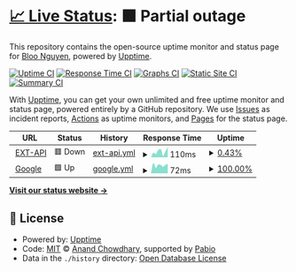 # [📈 Live Status](https://bloonguyen1207.github.io/upptime-demo): <!--live status--> **🟧 Partial outage**

This repository contains the open-source uptime monitor and status page for [Bloo Nguyen](https://bloonguyen1207.github.io/upptime-demo), powered by [Upptime](https://github.com/upptime/upptime).

[![Uptime CI](https://github.com/bloonguyen1207/upptime-demo/workflows/Uptime%20CI/badge.svg)](https://github.com/bloonguyen1207/upptime-demo/actions?query=workflow%3A%22Uptime+CI%22)
[![Response Time CI](https://github.com/bloonguyen1207/upptime-demo/workflows/Response%20Time%20CI/badge.svg)](https://github.com/bloonguyen1207/upptime-demo/actions?query=workflow%3A%22Response+Time+CI%22)
[![Graphs CI](https://github.com/bloonguyen1207/upptime-demo/workflows/Graphs%20CI/badge.svg)](https://github.com/bloonguyen1207/upptime-demo/actions?query=workflow%3A%22Graphs+CI%22)
[![Static Site CI](https://github.com/bloonguyen1207/upptime-demo/workflows/Static%20Site%20CI/badge.svg)](https://github.com/bloonguyen1207/upptime-demo/actions?query=workflow%3A%22Static+Site+CI%22)
[![Summary CI](https://github.com/bloonguyen1207/upptime-demo/workflows/Summary%20CI/badge.svg)](https://github.com/bloonguyen1207/upptime-demo/actions?query=workflow%3A%22Summary+CI%22)

With [Upptime](https://upptime.js.org), you can get your own unlimited and free uptime monitor and status page, powered entirely by a GitHub repository. We use [Issues](https://github.com/bloonguyen1207/upptime-demo/issues) as incident reports, [Actions](https://github.com/bloonguyen1207/upptime-demo/actions) as uptime monitors, and [Pages](https://bloonguyen1207.github.io/upptime-demo) for the status page.

<!--start: status pages-->
<!-- This summary is generated by Upptime (https://github.com/upptime/upptime) -->
<!-- Do not edit this manually, your changes will be overwritten -->
<!-- prettier-ignore -->
| URL | Status | History | Response Time | Uptime |
| --- | ------ | ------- | ------------- | ------ |
| <img alt="" src="https://icons.duckduckgo.com/ip3/ext-api.airthings.com.ico" height="13"> [EXT-API](https://ext-api.airthings.com/v1/health) | 🟥 Down | [ext-api.yml](https://github.com/bloonguyen1207/upptime-demo/commits/HEAD/history/ext-api.yml) | <details><summary><img alt="Response time graph" src="./graphs/ext-api/response-time-week.png" height="20"> 110ms</summary><br><a href="https://bloonguyen1207.github.io/upptime-demo/history/ext-api"><img alt="Response time 110" src="https://img.shields.io/endpoint?url=https%3A%2F%2Fraw.githubusercontent.com%2Fbloonguyen1207%2Fupptime-demo%2FHEAD%2Fapi%2Fext-api%2Fresponse-time.json"></a><br><a href="https://bloonguyen1207.github.io/upptime-demo/history/ext-api"><img alt="24-hour response time 110" src="https://img.shields.io/endpoint?url=https%3A%2F%2Fraw.githubusercontent.com%2Fbloonguyen1207%2Fupptime-demo%2FHEAD%2Fapi%2Fext-api%2Fresponse-time-day.json"></a><br><a href="https://bloonguyen1207.github.io/upptime-demo/history/ext-api"><img alt="7-day response time 110" src="https://img.shields.io/endpoint?url=https%3A%2F%2Fraw.githubusercontent.com%2Fbloonguyen1207%2Fupptime-demo%2FHEAD%2Fapi%2Fext-api%2Fresponse-time-week.json"></a><br><a href="https://bloonguyen1207.github.io/upptime-demo/history/ext-api"><img alt="30-day response time 110" src="https://img.shields.io/endpoint?url=https%3A%2F%2Fraw.githubusercontent.com%2Fbloonguyen1207%2Fupptime-demo%2FHEAD%2Fapi%2Fext-api%2Fresponse-time-month.json"></a><br><a href="https://bloonguyen1207.github.io/upptime-demo/history/ext-api"><img alt="1-year response time 110" src="https://img.shields.io/endpoint?url=https%3A%2F%2Fraw.githubusercontent.com%2Fbloonguyen1207%2Fupptime-demo%2FHEAD%2Fapi%2Fext-api%2Fresponse-time-year.json"></a></details> | <details><summary><a href="https://bloonguyen1207.github.io/upptime-demo/history/ext-api">0.43%</a></summary><a href="https://bloonguyen1207.github.io/upptime-demo/history/ext-api"><img alt="All-time uptime 0.43%" src="https://img.shields.io/endpoint?url=https%3A%2F%2Fraw.githubusercontent.com%2Fbloonguyen1207%2Fupptime-demo%2FHEAD%2Fapi%2Fext-api%2Fuptime.json"></a><br><a href="https://bloonguyen1207.github.io/upptime-demo/history/ext-api"><img alt="24-hour uptime 0.43%" src="https://img.shields.io/endpoint?url=https%3A%2F%2Fraw.githubusercontent.com%2Fbloonguyen1207%2Fupptime-demo%2FHEAD%2Fapi%2Fext-api%2Fuptime-day.json"></a><br><a href="https://bloonguyen1207.github.io/upptime-demo/history/ext-api"><img alt="7-day uptime 0.43%" src="https://img.shields.io/endpoint?url=https%3A%2F%2Fraw.githubusercontent.com%2Fbloonguyen1207%2Fupptime-demo%2FHEAD%2Fapi%2Fext-api%2Fuptime-week.json"></a><br><a href="https://bloonguyen1207.github.io/upptime-demo/history/ext-api"><img alt="30-day uptime 0.43%" src="https://img.shields.io/endpoint?url=https%3A%2F%2Fraw.githubusercontent.com%2Fbloonguyen1207%2Fupptime-demo%2FHEAD%2Fapi%2Fext-api%2Fuptime-month.json"></a><br><a href="https://bloonguyen1207.github.io/upptime-demo/history/ext-api"><img alt="1-year uptime 0.43%" src="https://img.shields.io/endpoint?url=https%3A%2F%2Fraw.githubusercontent.com%2Fbloonguyen1207%2Fupptime-demo%2FHEAD%2Fapi%2Fext-api%2Fuptime-year.json"></a></details>
| <img alt="" src="https://icons.duckduckgo.com/ip3/www.google.com.ico" height="13"> [Google](https://www.google.com) | 🟩 Up | [google.yml](https://github.com/bloonguyen1207/upptime-demo/commits/HEAD/history/google.yml) | <details><summary><img alt="Response time graph" src="./graphs/google/response-time-week.png" height="20"> 72ms</summary><br><a href="https://bloonguyen1207.github.io/upptime-demo/history/google"><img alt="Response time 72" src="https://img.shields.io/endpoint?url=https%3A%2F%2Fraw.githubusercontent.com%2Fbloonguyen1207%2Fupptime-demo%2FHEAD%2Fapi%2Fgoogle%2Fresponse-time.json"></a><br><a href="https://bloonguyen1207.github.io/upptime-demo/history/google"><img alt="24-hour response time 72" src="https://img.shields.io/endpoint?url=https%3A%2F%2Fraw.githubusercontent.com%2Fbloonguyen1207%2Fupptime-demo%2FHEAD%2Fapi%2Fgoogle%2Fresponse-time-day.json"></a><br><a href="https://bloonguyen1207.github.io/upptime-demo/history/google"><img alt="7-day response time 72" src="https://img.shields.io/endpoint?url=https%3A%2F%2Fraw.githubusercontent.com%2Fbloonguyen1207%2Fupptime-demo%2FHEAD%2Fapi%2Fgoogle%2Fresponse-time-week.json"></a><br><a href="https://bloonguyen1207.github.io/upptime-demo/history/google"><img alt="30-day response time 72" src="https://img.shields.io/endpoint?url=https%3A%2F%2Fraw.githubusercontent.com%2Fbloonguyen1207%2Fupptime-demo%2FHEAD%2Fapi%2Fgoogle%2Fresponse-time-month.json"></a><br><a href="https://bloonguyen1207.github.io/upptime-demo/history/google"><img alt="1-year response time 72" src="https://img.shields.io/endpoint?url=https%3A%2F%2Fraw.githubusercontent.com%2Fbloonguyen1207%2Fupptime-demo%2FHEAD%2Fapi%2Fgoogle%2Fresponse-time-year.json"></a></details> | <details><summary><a href="https://bloonguyen1207.github.io/upptime-demo/history/google">100.00%</a></summary><a href="https://bloonguyen1207.github.io/upptime-demo/history/google"><img alt="All-time uptime 100.00%" src="https://img.shields.io/endpoint?url=https%3A%2F%2Fraw.githubusercontent.com%2Fbloonguyen1207%2Fupptime-demo%2FHEAD%2Fapi%2Fgoogle%2Fuptime.json"></a><br><a href="https://bloonguyen1207.github.io/upptime-demo/history/google"><img alt="24-hour uptime 100.00%" src="https://img.shields.io/endpoint?url=https%3A%2F%2Fraw.githubusercontent.com%2Fbloonguyen1207%2Fupptime-demo%2FHEAD%2Fapi%2Fgoogle%2Fuptime-day.json"></a><br><a href="https://bloonguyen1207.github.io/upptime-demo/history/google"><img alt="7-day uptime 100.00%" src="https://img.shields.io/endpoint?url=https%3A%2F%2Fraw.githubusercontent.com%2Fbloonguyen1207%2Fupptime-demo%2FHEAD%2Fapi%2Fgoogle%2Fuptime-week.json"></a><br><a href="https://bloonguyen1207.github.io/upptime-demo/history/google"><img alt="30-day uptime 100.00%" src="https://img.shields.io/endpoint?url=https%3A%2F%2Fraw.githubusercontent.com%2Fbloonguyen1207%2Fupptime-demo%2FHEAD%2Fapi%2Fgoogle%2Fuptime-month.json"></a><br><a href="https://bloonguyen1207.github.io/upptime-demo/history/google"><img alt="1-year uptime 100.00%" src="https://img.shields.io/endpoint?url=https%3A%2F%2Fraw.githubusercontent.com%2Fbloonguyen1207%2Fupptime-demo%2FHEAD%2Fapi%2Fgoogle%2Fuptime-year.json"></a></details>

<!--end: status pages-->

[**Visit our status website →**](https://bloonguyen1207.github.io/upptime-demo)

## 📄 License

- Powered by: [Upptime](https://github.com/upptime/upptime)
- Code: [MIT](./LICENSE) © [Anand Chowdhary](https://anandchowdhary.com), supported by [Pabio](https://pabio.com)
- Data in the `./history` directory: [Open Database License](https://opendatacommons.org/licenses/odbl/1-0/)
